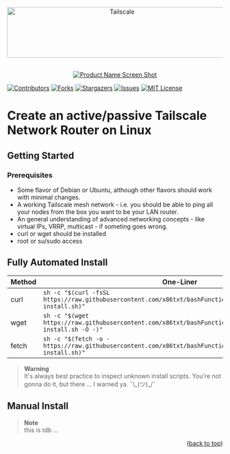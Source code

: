 <a name="readme-top"></a>
<br />
<div align="center">
  <a href="https://tailscale.com/">
    <img src="https://cdn.secunit.io/media/images/tailscale/tailscale-logo.png" alt="Tailscale" width="521" height="118"></a>
</div>
<br />

<div align="center">

[![Product Name Screen Shot][product-screenshot]](https://tailscale.com)

</div>

[![Contributors][contributors-shield]][contributors-url]
[![Forks][forks-shield]][forks-url]
[![Stargazers][stars-shield]][stars-url]
[![Issues][issues-shield]][issues-url]
[![MIT License][license-shield]][license-url]

# Create an active/passive Tailscale Network Router on Linux

## Getting Started

### Prerequisites
* Some flavor of Debian or Ubuntu, although other flavors should work with minimal changes.
* A working Tailscale mesh network - i.e. you should be able to ping all your nodes from the box you want to be your LAN router.
* An general understanding of advanced networking concepts - like virtual IPs, VRRP, multicast - if someting goes wrong.
* curl or wget should be installed
* root or su/sudo access

## Fully Automated Install
| Method | One-Liner |
| --- | --- |
| curl | `sh -c "$(curl -fsSL https://raw.githubusercontent.com/x86txt/bashFunctions/main/routing/tailscale-install.sh)"` |
| wget | `sh -c "$(wget https://raw.githubusercontent.com/x86txt/bashFunctions/main/routing/tailscale-install.sh -O -)"` |
| fetch | `sh -c "$(fetch -o - https://raw.githubusercontent.com/x86txt/bashFunctions/main/routing/tailscale-install.sh)"` |

> **Warning**  
> It's always best practice to inspect unknown install scripts. You're not gonna do it, but there ... I warned ya. ¯\\\_(ツ)\_/¯

## Manual Install
> **Note**  
> this is tdb ...

[contributors-shield]: https://shields.secunit.io/github/contributors/x86txt/bashFunctions.svg?style=for-the-badge
[contributors-url]: https://github.com/x86txt/bashFunctions/graphs/contributors
[forks-shield]: https://shields.secunit.io/github/forks/x86txt/bashFunctions.svg?style=for-the-badge
[forks-url]: https://github.com/x86txt/bashFunctions/network/members
[stars-shield]: https://shields.secunit.io/github/stars/x86txt/bashFunctions.svg?style=for-the-badge
[stars-url]: https://github.com/x86txt/bashFunctions/stargazers
[issues-shield]: https://shields.secunit.io/github/issues/x86txt/bashFunctions.svg?style=for-the-badge
[issues-url]: https://github.com/x86txt/bashFunctions/issues
[license-shield]: https://shields.secunit.io/badge/License-CC%20BY--NC--SA%204.0-lightgrey.svg?style=for-the-badge
[license-url]: http://creativecommons.org/licenses/by-nc-sa/4.0/
[linkedin-shield]: https://shields.secunit.io/badge/-LinkedIn-black.svg?style=for-the-badge&logo=linkedin&colorB=555
[linkedin-url]: hhttps://www.linkedin.com/in/mevanssecurity/
[product-screenshot]: https://cdn.secunit.io/media/images/tailscale/tailscale-network-diagram.svg
<p align="right">(<a href="#readme-top">back to top</a>)</p>
